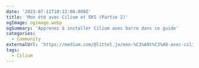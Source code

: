 ```yaml
---
date: '2023-07-11T10:12:00.000Z'
title: 'Mon été avec Cilium et EKS (Partie 2)'
ogImage: ogimage.webp
ogSummary: 'Apprenez à installer Cilium avec barre dans ce guide'
categories:
  - Community
externalUrl: 'https://medium.com/@littel.jo/mon-%C3%A9t%C3%A9-avec-cilium-et-eks-partie-2-ea8ba7a9dcae'
tags:
  - Cilium
---
```

